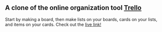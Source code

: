 ## A clone of the online organization tool [Trello](https://trello.com/)

Start by making a board, then make lists on your boards, cards on your lists, and items on your cards. Check out the [live link!](http://kyllo.herokuapp.com)